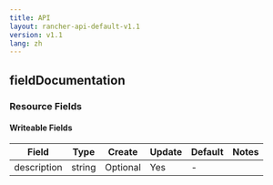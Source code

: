 ```yaml
---
title: API
layout: rancher-api-default-v1.1
version: v1.1
lang: zh
---
```


## fieldDocumentation



### Resource Fields

#### Writeable Fields

Field | Type | Create | Update | Default | Notes
---|---|---|---|---|---
description | string | Optional | Yes | - | 



<br>

